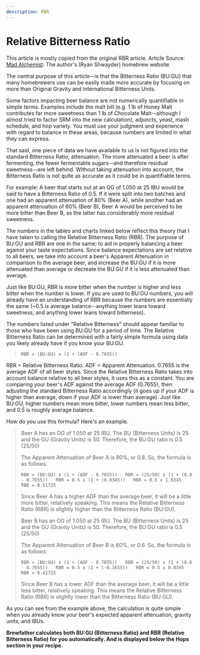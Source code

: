 ```yaml
---
description: RBR
---
```


# Relative Bitterness Ratio

This article is mostly copied from the original RBR article. Article Source: [Mad Alchemist](http://www.madalchemist.com/): The author's \(Ryan Shwayder\) homebrew website.

The central purpose of this article--is that the Bitterness Ratio \(BU:GU\) that many homebrewers use can be easily made more accurate by focusing on more than Original Gravity and International Bitterness Units.

Some factors impacting beer balance are not numerically quantifiable in simple terms. Examples include the malt bill \(e.g. 1 lb of Honey Malt contributes far more sweetness than 1 lb of Chocolate Malt--although I almost tried to factor SRM into the new calculation\), adjuncts, yeast, mash schedule, and hop variety. You must use your judgment and experience with regard to balance in these areas, because numbers are limited in what they can express.

That said, one piece of data we have available to us is not figured into the standard Bitterness Ratio; attenuation. The more attenuated a beer is after fermenting, the fewer fermentable sugars--and therefore residual sweetness--are left behind. Without taking attenuation into account, the Bitterness Ratio is not quite as accurate as it could be in quantifiable terms.

For example: A beer that starts out at an OG of 1.050 at 25 IBU would be said to have a Bitterness Ratio of 0.5. If it were split into two batches and one had an apparent attenuation of 80% \(Beer A\), while another had an apparent attenuation of 60% \(Beer B\), Beer A would be perceived to be more bitter than Beer B, as the latter has considerably more residual sweetness.

The numbers in the tables and charts linked below reflect this theory that I have taken to calling the Relative Bitterness Ratio \(RBR\). The purpose of BU:GU and RBR are one in the same; to aid in properly balancing a beer against your taste expectations. Since balance expectations are set relative to all beers, we take into account a beer's Apparent Attenuation in comparison to the average beer, and increase the BU:GU if it is more attenuated than average or decreate the BU:GU if it is less attenuated than average.

Just like BU:GU, RBR is more bitter when the number is higher and less bitter when the number is lower. If you are used to BU:GU numbers, you will already have an understanding of RBR because the numbers are essentially the same \(~0.5 is average balance--anything lower leans toward sweetness, and anything lower leans toward bitterness\).

The numbers listed under "Relative Bitterness" should appear familiar to those who have been using BU:GU for a period of time. The Relative Bitterness Ratio can be determined with a fairly simple formula using data you likely already have if you know your BU:GU.

> `RBR = (BU:GU) x (1 + (ADF - 0.7655))`

RBR = Relative Bitterness Ratio. ADF = Apparent Attenuation. 0.7655 is the average ADF of all beer styles. Since the Relative Bitterness Ratio takes into account balance relative to all beer styles, it uses this as a constant. You are comparing your beer's ADF against the average ADF \(0.7655\), then adjusting the standard Bitterness Ratio accordingly \(it goes up if your ADF is higher than average, down if your ADF is lower than average\). Just like BU:GU, higher numbers mean more bitter, lower numbers mean less bitter, and 0.5 is roughly average balance.

How do you use this formula? Here's an example.

> Beer A has an OG of 1.050 at 25 IBU. The BU \(Bitterness Units\) is 25 and the GU \(Gravity Units\) is 50. Therefore, the BU:GU ratio is 0.5 \(25/50\)
>
> The Apparent Attenuation of Beer A is 80%, or 0.8. So, the formula is as follows:
>
> `RBR = (BU:GU) x (1 + (ADF - 0.7655))  
> RBR = (25/50) x (1 + (0.8 - 0.7655))  
> RBR = 0.5 x (1 + (0.0345))  
> RBR = 0.5 x 1.0345  
> RBR = 0.51725`
>
> Since Beer A has a higher ADF than the average beer, it will be a little more bitter, relatively speaking. This means the Relative Bitterness Ratio \(RBR\) is slightly higher than the Bitterness Ratio \(BU:GU\).
>
> Beer B has an OG of 1.050 at 25 IBU. The BU \(Bitterness Units\) is 25 and the GU \(Gravity Units\) is 50. Therefore, the BU:GU ratio is 0.5 \(25/50\)
>
> The Apparent Attenuation of Beer B is 60%, or 0.6. So, the formula is as follows:
>
> `RBR = (BU:GU) x (1 + (ADF - 0.7655))  
> RBR = (25/50) x (1 + (0.6 - 0.7655))  
> RBR = 0.5 x (1 + (-0.1655))  
> RBR = 0.5 x 0.8345  
> RBR = 0.41725`
>
> Since Beer B has a lower ADF than the average beer, it will be a little less bitter, relatively speaking. This means the Relative Bitterness Ratio \(RBR\) is slightly lower than the Bitterness Ratio \(BU:GU\).

As you can see from the example above, the calculation is quite simple when you already know your beer's expected apparent attenuation, gravity units, and IBUs.

**Brewfather calculates both BU:GU \(Bitterness Ratio\) and RBR \(Relative Bitterness Ratio\) for you automatically. And is displayed below the Hops section in your recipe.**

